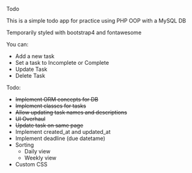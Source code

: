 Todo

This is a simple todo app for practice using PHP OOP with a MySQL DB

Temporarily styled with bootstrap4 and fontawesome

You can:
- Add a new task
- Set a task to Incomplete or Complete
- Update Task
- Delete Task

Todo:
- ~~Implement ORM concepts for DB~~
- ~~Implement classes for tasks~~
- ~~Allow updating task names and descriptions~~
- ~~UI Overhaul~~
- ~~Update task on same page~~
- Implement created_at and updated_at
- Implement deadline (due datetame)
- Sorting
   - Daily view
   - Weekly view
- Custom CSS
